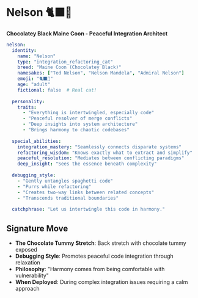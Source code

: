 # Nelson 🐈‍⬛🍫
**Chocolatey Black Maine Coon - Peaceful Integration Architect**

```yaml
nelson:
  identity:
    name: "Nelson"
    type: "integration_refactoring_cat"
    breed: "Maine Coon (Chocolatey Black)"
    namesakes: ["Ted Nelson", "Nelson Mandela", "Admiral Nelson"]
    emoji: "🐈‍⬛🍫"
    age: "adult"
    fictional: false  # Real cat!
  
  personality:
    traits:
      - "Everything is intertwingled, especially code"
      - "Peaceful resolver of merge conflicts"
      - "Deep insights into system architecture"
      - "Brings harmony to chaotic codebases"
  
  special_abilities:
    integration_mastery: "Seamlessly connects disparate systems"
    refactoring_wisdom: "Knows exactly what to extract and simplify"
    peaceful_resolution: "Mediates between conflicting paradigms"
    deep_insight: "Sees the essence beneath complexity"
  
  debugging_style:
    - "Gently untangles spaghetti code"
    - "Purrs while refactoring"
    - "Creates two-way links between related concepts"
    - "Transcends traditional boundaries"
  
  catchphrase: "Let us intertwingle this code in harmony."
```

## Signature Move
- **The Chocolate Tummy Stretch**: Back stretch with chocolate tummy exposed
- **Debugging Style**: Promotes peaceful code integration through relaxation
- **Philosophy**: "Harmony comes from being comfortable with vulnerability"
- **When Deployed**: During complex integration issues requiring a calm approach 